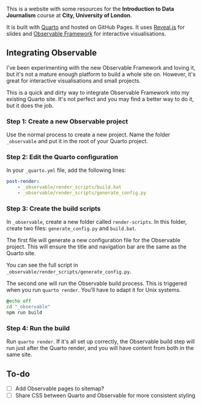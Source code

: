 This is a website with some resources for the **Introduction to Data Journalism** course at **City, University of London**.

It is built with [Quarto](https://quarto.org/) and hosted on GitHub Pages. It uses [Reveal.js](https://revealjs.com/) for slides and [Observable Framework](https://observablehq.com/framework/) for interactive visualisations.

## Integrating Observable

I've been experimenting with the new Observable Framework and loving it, but it's not a mature enough platform to build a whole site on. However, it's great for interactive visualisations and small projects.

This is a quick and dirty way to integrate Observable Framework into my existing Quarto site. It's not perfect and you may find a better way to do it, but it does the job.

### Step 1: Create a new Observable project

Use the normal process to create a new project. Name the folder `_observable` and put it in the root of your Quarto project.

### Step 2: Edit the Quarto configuration

In your `_quarto.yml` file, add the following lines:

```yaml
post-render: 
    - _observable/render_scripts/build.bat
    - _observable/render_scripts/generate_config.py
```

### Step 3: Create the build scripts

In `_observable`, create a new folder called `render-scripts`. In this folder, create two files: `generate_config.py` and `build.bat`.

The first file will generate a new configuration file for the Observable project. This will ensure the title and navigation bar are the same as the Quarto site.

You can see the full script in `_observable/render_scripts/generate_config.py`.

The second one will run the Observable build process. This is triggered when you run `quarto render`. You'll have to adapt it for Unix systems.

```bat
@echo off
cd "_observable"
npm run build
```

### Step 4: Run the build

Run `quarto render`. If it's all set up correctly, the Observable build step will run just after the Quarto render, and you will have content from both in the same site.

## To-do
- [ ] Add Observable pages to sitemap?
- [ ] Share CSS between Quarto and Observable for more consistent styling